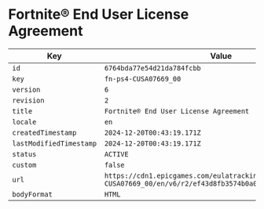 # Fortnite® End User License Agreement

| Key | Value |
| --- | ----- |
| `id` | `6764bda77e54d21da784fcbb` |
| `key` | `fn-ps4-CUSA07669_00` |
| `version` | `6` |
| `revision` | `2` |
| `title` | `Fortnite® End User License Agreement` |
| `locale` | `en` |
| `createdTimestamp` | `2024-12-20T00:43:19.171Z` |
| `lastModifiedTimestamp` | `2024-12-20T00:43:19.171Z` |
| `status` | `ACTIVE` |
| `custom` | `false` |
| `url` | `https://cdn1.epicgames.com/eulatracking-download/fn-ps4-CUSA07669_00/en/v6/r2/ef43d8fb3574b0a0783e861a0be22f19.pdf` |
| `bodyFormat` | `HTML` |
